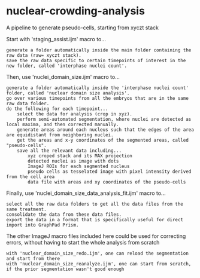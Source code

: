 # nuclear-crowding-analysis
A pipeline to generate pseudo-cells, starting from xyczt stack

Start with 'staging_assist.ijm' macro to...

	generate a folder automatically inside the main folder containing the raw data (raw= xyczt stack).
	save the raw data specific to certain timepoints of interest in the new folder, called 'interphase nuclei count'.

Then, use 'nuclei_domain_size.ijm' macro to...

	generate a folder automatically inside the 'interphase nuclei count' folder, called 'nuclear domain size analysis'.
	go over various timepoints from all the embryos that are in the same raw data folder.
	do the following for each timepoint...
		select the data for analysis (crop in xyz).
		perform semi-automated segmentation, where nuclei are detected as local maxima, and then corrected manually.
		generate areas around each nucleus such that the edges of the area are equidistant from neighboring nuclei.
		get the areas and x-y coordinates of the segmented areas, called "pseudo-cells".
		save all the relevant data including...
			xyz croped stack and its MAX projection
			detected nuclei as image with dots
			ImageJ ROIs for each segmented nucleus
			pseudo cells as tesselated image with pixel intensity derived from the cell area
			data file with areas and xy coordinates of the pseudo-cells

Finally, use 'nuclei_domain_size_data_analysis_fit.ijm' macro to...

	select all the raw data folders to get all the data files from the same treatment.
	consolidate the data from these data files.
	export the data in a format that is specifically useful for direct import into GraphPad Prism.

The other ImageJ macro files included here could be used for correcting errors, without having to start the whole analysis from scratch
	
	with 'nuclear_domain_size_redo.ijm', one can reload the segmentation and start from there
	with 'nuclear_domain_size_reanalyze.ijm', one can start from scratch, if the prior segmentation wasn't good enough
